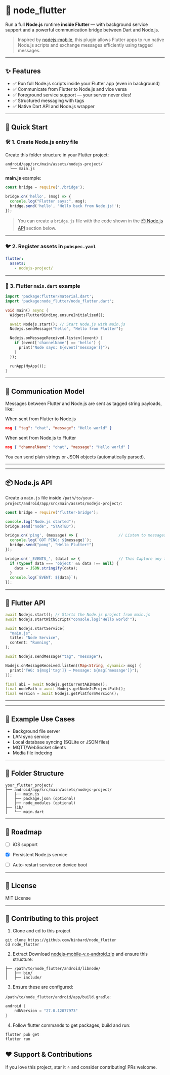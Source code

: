 # 🧠 node_flutter

Run a full **Node.js** runtime **inside Flutter** — with background service support and a powerful communication bridge between Dart and Node.js.

> Inspired by [nodejs-mobile](https://code.janeasystems.com/nodejs-mobile/getting-started-react-native), this plugin allows Flutter apps to run native Node.js scripts and exchange messages efficiently using tagged messages.

---

## ✨ Features

- ✅ Run full Node.js scripts inside your Flutter app (even in background)
- ✅ Communicate from Flutter to Node.js and vice versa
- ✅ Foreground service support — your server never dies!
- ✅ Structured messaging with tags
- ✅ Native Dart API and Node.js wrapper

---

## 🚀 Quick Start

### 🛠️ 1. Create Node.js entry file

Create this folder structure in your Flutter project:

```
android/app/src/main/assets/nodejs-project/
  └── main.js
```

**main.js** example:

```js
const bridge = require('./bridge');

bridge.on('hello', (msg) => {
  console.log("Flutter says:", msg);
  bridge.send('hello', 'Hello back from Node.js!');
});
```

> You can create a `bridge.js` file with the code shown in the [📦 Node.js API](#-nodejs-api) section below.

---

### 🐦 2. Register assets in `pubspec.yaml`

```yaml
flutter:
  assets:
    - nodejs-project/
```

---

### 📲 3. Flutter `main.dart` example

```dart
import 'package:flutter/material.dart';
import 'package:node_flutter/node_flutter.dart';

void main() async {
  WidgetsFlutterBinding.ensureInitialized();

  await Nodejs.start(); // Start Node.js with main.js
  Nodejs.sendMessage("hello", "Hello from Flutter");

  Nodejs.onMessageReceived.listen((event) {
    if (event['channelName'] == 'hello') {
      print("Node says: ${event['message']}");
    }
  });

  runApp(MyApp());
}
```

---

## 🔁 Communication Model

Messages between Flutter and Node.js are sent as tagged string payloads, like:

When sent from Flutter to Node.js
```json
msg { "tag": "chat", "message": "Hello world" }
```

When sent from Node.js to Flutter
```json
msg { "channelName": "chat", "message": "Hello world" }
```

You can send plain strings or JSON objects (automatically parsed).

---
---

## 📦 Node.js API

Create a `main.js` file inside `/path/to/your-project/android/app/src/main/assets/nodejs-project/`:

```js
const bridge = require('flutter-bridge');

console.log("Node.js started");
bridge.send("node", "STARTED");

bridge.on('ping', (message) => {                  // Listen to messages with tag ping sent from Flutter
  console.log(`GOT PING: ${message}`);
  bridge.send("pong", "Hello Flutter!")
});

bridge.on('_EVENTS_', (data) => {                 // This Capture any type of message sent from Flutter
  if (typeof data === 'object' && data !== null) {
    data = JSON.stringify(data);
  }
  console.log(`EVENT: ${data}`);
});
```

---

## 🧩 Flutter API

```dart
await Nodejs.start(); // Starts the Node.js project from main.js
await Nodejs.startWithScript("console.log('Hello world'");

await Nodejs.startService(
  "main.js",
  title: "Node Service",
  content: "Running",
);

await Nodejs.sendMessage("tag", "message");

Nodejs.onMessageReceived.listen((Map<String, dynamic> msg) {
  print("TAG: ${msg['tag']} — Message: ${msg['message']}");
});

final abi = await Nodejs.getCurrentABIName();
final nodePath = await Nodejs.getNodeJsProjectPath();
final version = await Nodejs.getPlatformVersion();
```

---
---

## 🧪 Example Use Cases

- Background file server
- LAN sync service
- Local database syncing (SQLite or JSON files)
- MQTT/WebSocket clients
- Media file indexing

---

## 📁 Folder Structure

```
your_flutter_project/
├── android/app/src/main/assets/nodejs-project/
│   ├── main.js
│   ├── package.json (optional)
│   ├── node_modules (optional)
├── lib/
│   └── main.dart
```

---

## 🔮 Roadmap

- [ ] iOS support
- [x] Persistent Node.js service
- [ ] Auto-restart service on device boot


---

## 📜 License

MIT License

---

## 🔧 Contributing to this project

1. Clone and cd to this project
```
git clone https://github.com/binbard/node_flutter
cd node_flutter
```

2. Extract Download [nodejs-mobile-v.x-android.zip](https://github.com/janeasystems/nodejs-mobile/releases/latest) and ensure this structure:

```
├── /path/to/node_flutter/android/libnode/
│   ├── bin/
│   ├── include/
```

3. Ensure these are configured:

`/path/to/node_flutter/android/app/build.gradle`:
```gradle
android {
    ndkVersion = "27.0.12077973"
}
```

4. Follow flutter commands to get packages, build and run:
```
flutter pub get
flutter run
```

## ❤️ Support & Contributions

If you love this project, star it ⭐ and consider contributing! PRs welcome.
